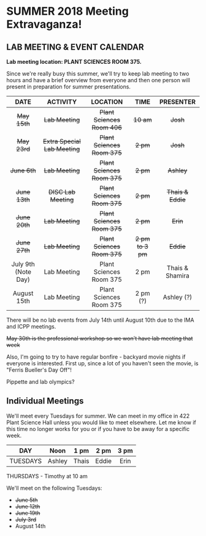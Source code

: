 # SUMMER 2018 Meeting Extravaganza!

## LAB MEETING & EVENT CALENDAR

__Lab meeting location: PLANT SCIENCES ROOM 375.__

Since we're really busy this summer, we'll try to keep lab meeting to two hours and have a brief overview from everyone and then one person will present in preparation for summer presentations.

**DATE** | **ACTIVITY** | **LOCATION** | **TIME** | **PRESENTER**
:-----:|:-----:|:-----:|:-----:|:-----:
~~May 15th~~ | ~~Lab Meeting~~ | ~~Plant Sciences Room 406~~ | ~~10 am~~ | ~~Josh~~
~~May 23rd~~ | ~~Extra Special Lab Meeting~~ | ~~Plant Sciences Room 375~~ | ~~2 pm~~ | ~~Josh~~
~~June 6th~~ | ~~Lab Meeting~~ | ~~Plant Sciences Room 375~~ | ~~2 pm~~ | ~~Ashley~~
~~June 13th~~ | ~~DISC Lab Meeting~~ | ~~Plant Sciences Room 375~~ | ~~2 pm~~ | ~~Thais & Eddie~~
~~June 20th~~ | ~~Lab Meeting~~ | ~~Plant Sciences Room 375~~ | ~~2 pm~~ | ~~Erin~~
~~June 27th~~ | ~~Lab Meeting~~ | ~~Plant Sciences Room 375~~ | ~~2 pm to 3 pm~~ | ~~Eddie~~
July 9th (Note Day) | Lab Meeting | Plant Sciences Room 375 | 2 pm | Thais & Shamira
August 15th | Lab Meeting | Plant Sciences Room 375 | 2 pm (?) | Ashley (?)

There will be no lab events from July 14th until August 10th due to the IMA and ICPP meetings.

~~May 30th is the professional workshop so we won't have lab meeting that week~~

Also, I'm going to try to have regular bonfire - backyard movie nights if everyone is interested. First up, since a lot of you haven't seen the movie, is "Ferris Bueller's Day Off"!

Pippette and lab olympics?

## __Individual Meetings__

We'll meet every Tuesdays for summer. We can meet in my office in 422 Plant Science Hall unless you would like to meet elsewhere. Let me know if this time no longer works for you or if you have to be away for a specific week.

**DAY** | **Noon** | **1 pm** | **2 pm** | **3 pm**
:-----:|:-----:|:-----:|:-----:|:-----:
TUESDAYS | Ashley | Thais | Eddie | Erin

THURSDAYS - Timothy at 10 am

We'll meet on the following Tuesdays:
- ~~June 5th~~
- ~~June 12th~~
- ~~June 19th~~
- ~~July 3rd~~
- August 14th

